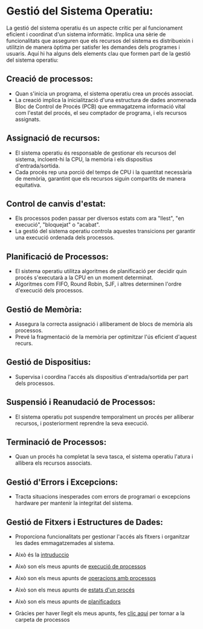 # Gestió del Sistema Operatiu:
La gestió del sistema operatiu és un aspecte crític per al funcionament eficient i coordinat d'un sistema informàtic. Implica una sèrie de funcionalitats que asseguren que els recursos del sistema es distribueixin i utilitzin de manera òptima per satisfer les demandes dels programes i usuaris. Aquí hi ha alguns dels elements clau que formen part de la gestió del sistema operatiu:
## Creació de processos:
- Quan s'inicia un programa, el sistema operatiu crea un procés associat.
- La creació implica la inicialització d'una estructura de dades anomenada Bloc de Control de Procés (PCB) que emmagatzema informació vital com l'estat del procés, el seu comptador de programa, i els recursos assignats.
## Assignació de recursos:
- El sistema operatiu és responsable de gestionar els recursos del sistema, incloent-hi la CPU, la memòria i els dispositius d'entrada/sortida.
- Cada procés rep una porció del temps de CPU i la quantitat necessària de memòria, garantint que els recursos siguin compartits de manera equitativa.
## Control de canvis d'estat:
- Els processos poden passar per diversos estats com ara "llest", "en execució", "bloquejat" o "acabat".
- La gestió del sistema operatiu controla aquestes transicions per garantir una execució ordenada dels processos.
## Planificació de Processos:
- El sistema operatiu utilitza algoritmes de planificació per decidir quin procés s'executarà a la CPU en un moment determinat.
- Algoritmes com FIFO, Round Robin, SJF, i altres determinen l'ordre d'execució dels processos.
## Gestió de Memòria:
- Assegura la correcta assignació i alliberament de blocs de memòria als processos.
- Prevé la fragmentació de la memòria per optimitzar l'ús eficient d'aquest recurs.
## Gestió de Dispositius:
- Supervisa i coordina l'accés als dispositius d'entrada/sortida per part dels processos.
## Suspensió i Reanudació de Processos:
- El sistema operatiu pot suspendre temporalment un procés per alliberar recursos, i posteriorment reprendre la seva execució.
## Terminació de Processos:
- Quan un procés ha completat la seva tasca, el sistema operatiu l'atura i allibera els recursos associats.
## Gestió d'Errors i Excepcions:
- Tracta situacions inesperades com errors de programari o excepcions hardware per mantenir la integritat del sistema.
## Gestió de Fitxers i Estructures de Dades:
- Proporciona funcionalitats per gestionar l'accés als fitxers i organitzar les dades emmagatzemades al sistema.

- Això és la [intruduccio](01_Introduccio.md)
- Això son els meus apunts de [execució de processos](03_Execucio_de_Processos.md)
- Això son els meus apunts de [operacions amb processos](04_Operacions_amb_Processos.md)
- Això son els meus apunts de [estats d'un procés](05_Estats_del_Proces.md)
- Això son els meus apunts de [planificadors](06_Planificadors.md)

- Gràcies per haver llegit els meus apunts, fes [clic aqui](.) per tornar a la carpeta de processos